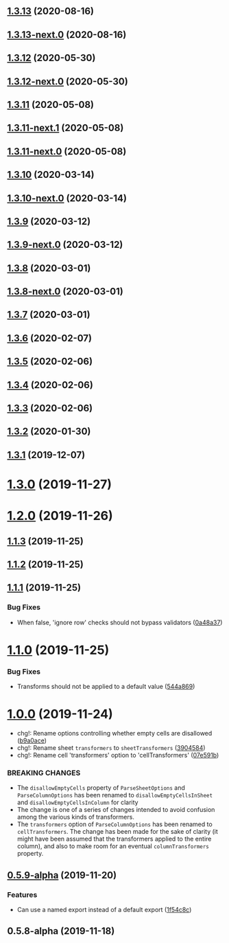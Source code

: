 ## [1.3.13](https://github.com/skypilot-dev/steampress/compare/v1.3.13-next.0...v1.3.13) (2020-08-16)



## [1.3.13-next.0](https://github.com/skypilot-dev/steampress/compare/v1.3.12...v1.3.13-next.0) (2020-08-16)



## [1.3.12](https://github.com/skypilot-dev/steampress/compare/v1.3.12-next.0...v1.3.12) (2020-05-30)



## [1.3.12-next.0](https://github.com/skypilot-dev/steampress/compare/v1.3.11...v1.3.12-next.0) (2020-05-30)



## [1.3.11](https://github.com/skypilot-dev/steampress/compare/v1.3.11-next.1...v1.3.11) (2020-05-08)



## [1.3.11-next.1](https://github.com/skypilot-dev/steampress/compare/v1.3.11-next.0...v1.3.11-next.1) (2020-05-08)



## [1.3.11-next.0](https://github.com/skypilot-dev/steampress/compare/v1.3.10...v1.3.11-next.0) (2020-05-08)



## [1.3.10](https://github.com/skypilot-dev/steampress/compare/v1.3.10-next.0...v1.3.10) (2020-03-14)



## [1.3.10-next.0](https://github.com/skypilot-dev/steampress/compare/v1.3.9...v1.3.10-next.0) (2020-03-14)



## [1.3.9](https://github.com/skypilot-dev/steampress/compare/v1.3.9-next.0...v1.3.9) (2020-03-12)



## [1.3.9-next.0](https://github.com/skypilot-dev/steampress/compare/v1.3.8...v1.3.9-next.0) (2020-03-12)



## [1.3.8](https://github.com/skypilot-dev/steampress/compare/v1.3.8-next.0...v1.3.8) (2020-03-01)



## [1.3.8-next.0](https://github.com/skypilot-dev/steampress/compare/v1.3.7...v1.3.8-next.0) (2020-03-01)



## [1.3.7](https://github.com/skypilot-dev/steampress/compare/v1.3.6...v1.3.7) (2020-03-01)



## [1.3.6](https://github.com/skypilot-dev/steampress/compare/v1.3.5...v1.3.6) (2020-02-07)



## [1.3.5](https://github.com/skypilot-dev/steampress/compare/v1.3.4...v1.3.5) (2020-02-06)



## [1.3.4](https://github.com/skypilot-dev/steampress/compare/v1.3.3...v1.3.4) (2020-02-06)



## [1.3.3](https://github.com/skypilot-dev/steampress/compare/1.3.2...v1.3.3) (2020-02-06)



## [1.3.2](https://github.com/skypilot-dev/steampress/compare/1.3.1...1.3.2) (2020-01-30)



## [1.3.1](https://github.com/skypilot-dev/steampress/compare/1.3.0...1.3.1) (2019-12-07)



# [1.3.0](https://github.com/skypilot-dev/steampress/compare/1.2.0...1.3.0) (2019-11-27)



# [1.2.0](https://github.com/skypilot-dev/steampress/compare/1.1.3...1.2.0) (2019-11-26)



## [1.1.3](https://github.com/skypilot-dev/steampress/compare/1.1.2...1.1.3) (2019-11-25)



## [1.1.2](https://github.com/skypilot-dev/steampress/compare/1.1.1...1.1.2) (2019-11-25)



## [1.1.1](https://github.com/skypilot-dev/steampress/compare/1.1.0...1.1.1) (2019-11-25)


### Bug Fixes

* When false, 'ignore row' checks should not bypass validators ([0a48a37](https://github.com/skypilot-dev/steampress/commit/0a48a3711dcdcc5cad9b681f4ad3b5781134c0e6))



# [1.1.0](https://github.com/skypilot-dev/steampress/compare/1.0.0...1.1.0) (2019-11-25)


### Bug Fixes

* Transforms should not be applied to a default value ([544a869](https://github.com/skypilot-dev/steampress/commit/544a869416afc2cf602640f75d092ceda5ad9449))



# [1.0.0](https://github.com/skypilot-dev/steampress/compare/v0.5.9-alpha...1.0.0) (2019-11-24)


* chg!: Rename options controlling whether empty cells are disallowed ([b9a0ace](https://github.com/skypilot-dev/steampress/commit/b9a0acee8becd829bb0bb4d562c88d3be31bd44e))
* chg!: Rename sheet `transformers` to `sheetTransformers` ([3904584](https://github.com/skypilot-dev/steampress/commit/3904584240cdbb5901be5b2ef0e584c3c755c757))
* chg!: Rename cell 'transformers' option to 'cellTransformers' ([07e591b](https://github.com/skypilot-dev/steampress/commit/07e591b4f0f3b7868372fd33680f088aec2bb8c3))


### BREAKING CHANGES

* The `disallowEmptyCells` property of `ParseSheetOptions` and `ParseColumnOptions` has been renamed to `disallowEmptyCellsInSheet` and `disallowEmptyCellsInColumn` for clarity
* The change is one of a series of changes intended to avoid confusion among the various kinds of transformers.
* The `transformers` option of `ParseColumnOptions` has been renamed to `cellTransformers`. The change has been made for the sake of clarity (it might have been assumed that the transformers applied to the entire column), and also to make room for an eventual `columnTransformers` property.



## [0.5.9-alpha](https://github.com/skypilot-dev/steampress/compare/v0.5.8-alpha...v0.5.9-alpha) (2019-11-20)


### Features

* Can use a named export instead of a default export ([1f54c8c](https://github.com/skypilot-dev/steampress/commit/1f54c8c34b04960e9e85b251b2ee038d2a5d7cdd))



## 0.5.8-alpha (2019-11-18)



